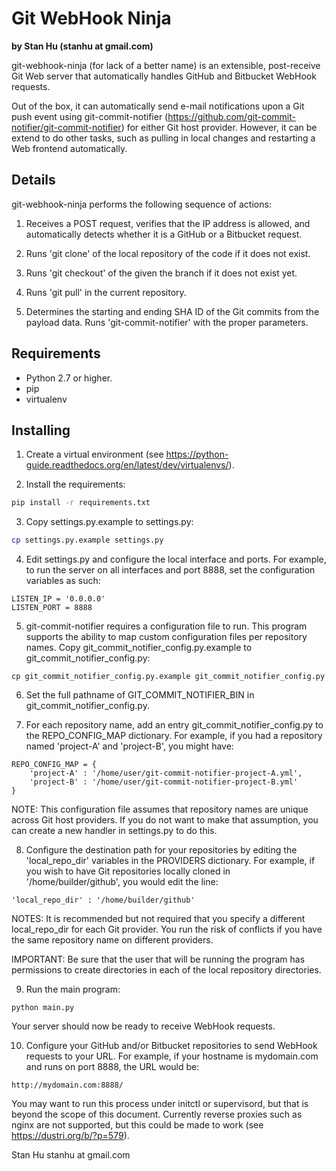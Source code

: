 # Git WebHook Ninja

__by Stan Hu (stanhu at gmail.com)__

git-webhook-ninja (for lack of a better name) is an extensible, post-receive
Git Web server that automatically handles GitHub and Bitbucket WebHook
requests.

Out of the box, it can automatically send e-mail notifications upon a Git push
event using git-commit-notifier
(https://github.com/git-commit-notifier/git-commit-notifier) for either Git host
provider.  However, it can be extend to do other tasks, such as pulling in
local changes and restarting a Web frontend automatically.

## Details

git-webhook-ninja performs the following sequence of actions:

1. Receives a POST request, verifies that the IP address is allowed, and
   automatically detects whether it is a GitHub or a Bitbucket request.

2. Runs 'git clone' of the local repository of the code if it does not exist.

3. Runs 'git checkout' of the given the branch if it does not exist yet.

4. Runs 'git pull' in the current repository.

5. Determines the starting and ending SHA ID of the Git commits from the payload data.
   Runs 'git-commit-notifier' with the proper parameters.

## Requirements

* Python 2.7 or higher.
* pip
* virtualenv

## Installing

1.  Create a virtual environment (see https://python-guide.readthedocs.org/en/latest/dev/virtualenvs/).

2.  Install the requirements:

```bash
pip install -r requirements.txt
```

3.  Copy settings.py.example to settings.py:

```bash
cp settings.py.example settings.py
```

4.  Edit settings.py and configure the local interface and ports.  For example, to run the
server on all interfaces and port 8888, set the configuration variables as such:
```
LISTEN_IP = '0.0.0.0'
LISTEN_PORT = 8888
```

5.  git-commit-notifier requires a configuration file to run.  This program supports the ability
to map custom configuration files per repository names.  Copy git_commit_notifier_config.py.example
to git_commit_notifier_config.py:

```
cp git_commit_notifier_config.py.example git_commit_notifier_config.py
```

6. Set the full pathname of GIT_COMMIT_NOTIFIER_BIN in git_commit_notifier_config.py.


7.  For each repository name, add an entry git_commit_notifier_config.py to the REPO_CONFIG_MAP
 dictionary.  For example, if you had a repository named 'project-A' and 'project-B', you might have:

```
REPO_CONFIG_MAP = {
    'project-A' : '/home/user/git-commit-notifier-project-A.yml',
    'project-B' : '/home/user/git-commit-notifier-project-B.yml'
}
```

NOTE: This configuration file assumes that repository names are unique across Git host providers.
If you do not want to make that assumption, you can create a new handler in settings.py
to do this.

8.  Configure the destination path for your repositories by editing the 'local_repo_dir'
variables in the PROVIDERS dictionary.  For example, if you wish to have Git repositories locally
cloned in '/home/builder/github', you would edit the line:

```
'local_repo_dir' : '/home/builder/github'
```

NOTES: It is recommended but not required that you specify a different
local_repo_dir for each Git provider.  You run the risk of conflicts if you
have the same repository name on different providers.

IMPORTANT: Be sure that the user that will be running the program has
permissions to create directories in each of the local repository directories.

9.  Run the main program:

```
python main.py
```

Your server should now be ready to receive WebHook requests.

10.  Configure your GitHub and/or Bitbucket repositories to send WebHook requests to your
URL.  For example, if your hostname is mydomain.com and runs on port 8888, the URL would be:

```
http://mydomain.com:8888/
```

You may want to run this process under initctl or supervisord, but that is beyond the scope
of this document.  Currently reverse proxies such as nginx are not supported, but this could
be made to work (see https://dustri.org/b/?p=579).

Stan Hu
stanhu at gmail.com
